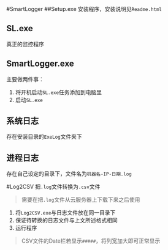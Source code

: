 #SmartLogger
##Setup.exe
安装程序，安装说明见`Readme.html`
## SL.exe
真正的监控程序
## SmartLogger.exe
主要做两件事：
1. 将开机启动`SL.exe`任务添加到电脑里
2. 启动`SL.exe`

## 系统日志
存在安装目录的`ExeLog`文件夹下
## 进程日志
存在自己设定的目录下，文件名为`机器名-IP-日期.log`

#Log2CSV
把`.log`文件转换为`.csv`文件
>需要在把`.log`文件从云服务器上下载下来之后使用

1. 将`Log2CSV.exe`与日志文件放在同一目录下
2. 保证待转换的日志文件与上文所述格式相同
3. 运行程序

>CSV文件的Date栏若显示`#####`，将列宽加大即可正常显示